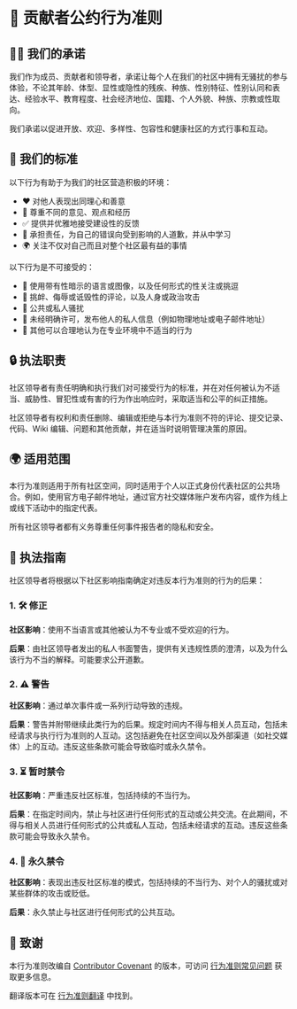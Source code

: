 # 🎉 贡献者公约行为准则

## 🙋‍♀️ 我们的承诺

我们作为成员、贡献者和领导者，承诺让每个人在我们的社区中拥有无骚扰的参与体验，不论其年龄、体型、显性或隐性的残疾、种族、性别特征、性别认同和表达、经验水平、教育程度、社会经济地位、国籍、个人外貌、种族、宗教或性取向。

我们承诺以促进开放、欢迎、多样性、包容性和健康社区的方式行事和互动。

## 🌟 我们的标准

以下行为有助于为我们的社区营造积极的环境：

- ❤️ 对他人表现出同理心和善意
- 🤝 尊重不同的意见、观点和经历
- ✅ 提供并优雅地接受建设性的反馈
- 🙏 承担责任，为自己的错误向受到影响的人道歉，并从中学习
- 🌍 关注不仅对自己而且对整个社区最有益的事情

以下行为是不可接受的：

- 🚫 使用带有性暗示的语言或图像，以及任何形式的性关注或挑逗
- 🚫 挑衅、侮辱或诋毁性的评论，以及人身或政治攻击
- 🚫 公共或私人骚扰
- 🚫 未经明确许可，发布他人的私人信息（例如物理地址或电子邮件地址）
- 🚫 其他可以合理地认为在专业环境中不适当的行为

## 🔒 执法职责

社区领导者有责任明确和执行我们对可接受行为的标准，并在对任何被认为不适当、威胁性、冒犯性或有害的行为作出响应时，采取适当和公平的纠正措施。

社区领导者有权利和责任删除、编辑或拒绝与本行为准则不符的评论、提交记录、代码、Wiki 编辑、问题和其他贡献，并在适当时说明管理决策的原因。

## 🌍 适用范围

本行为准则适用于所有社区空间，同时适用于个人以正式身份代表社区的公共场合。例如，使用官方电子邮件地址，通过官方社交媒体账户发布内容，或作为线上或线下活动中的指定代表。

所有社区领导者都有义务尊重任何事件报告者的隐私和安全。

## 📜 执法指南

社区领导者将根据以下社区影响指南确定对违反本行为准则的行为的后果：

### 1. 🛠 修正

**社区影响**：使用不当语言或其他被认为不专业或不受欢迎的行为。

**后果**：由社区领导者发出的私人书面警告，提供有关违规性质的澄清，以及为什么该行为不当的解释。可能要求公开道歉。

### 2. ⚠️ 警告

**社区影响**：通过单次事件或一系列行动导致的违规。

**后果**：警告并附带继续此类行为的后果。规定时间内不得与相关人员互动，包括未经请求与执行行为准则的人互动。这包括避免在社区空间以及外部渠道（如社交媒体）上的互动。违反这些条款可能会导致临时或永久禁令。

### 3. ⏳ 暂时禁令

**社区影响**：严重违反社区标准，包括持续的不当行为。

**后果**：在指定时间内，禁止与社区进行任何形式的互动或公共交流。在此期间，不得与相关人员进行任何形式的公共或私人互动，包括未经请求的互动。违反这些条款可能会导致永久禁令。

### 4. 🚫 永久禁令

**社区影响**：表现出违反社区标准的模式，包括持续的不当行为、对个人的骚扰或对某些群体的攻击或贬低。

**后果**：永久禁止与社区进行任何形式的公共互动。

## 📜 致谢

本行为准则改编自 [Contributor Covenant](https://www.contributor-covenant.org) 的版本，可访问 [行为准则常见问题](https://www.contributor-covenant.org/faq) 获取更多信息。

翻译版本可在 [行为准则翻译](https://www.contributor-covenant.org/translations) 中找到。
